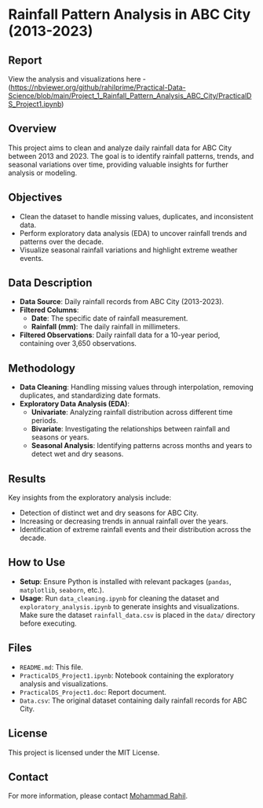 # Rainfall Pattern Analysis in ABC City (2013-2023)

## Report
View the analysis and visualizations here -  
(https://nbviewer.org/github/rahilprime/Practical-Data-Science/blob/main/Project_1_Rainfall_Pattern_Analysis_ABC_City/PracticalDS_Project1.ipynb)

## Overview
This project aims to clean and analyze daily rainfall data for ABC City between 2013 and 2023. The goal is to identify rainfall patterns, trends, and seasonal variations over time, providing valuable insights for further analysis or modeling.

## Objectives
- Clean the dataset to handle missing values, duplicates, and inconsistent data.
- Perform exploratory data analysis (EDA) to uncover rainfall trends and patterns over the decade.
- Visualize seasonal rainfall variations and highlight extreme weather events.

## Data Description
- **Data Source**: Daily rainfall records from ABC City (2013-2023).
- **Filtered Columns**:
  - **Date**: The specific date of rainfall measurement.
  - **Rainfall (mm)**: The daily rainfall in millimeters.
- **Filtered Observations**: Daily rainfall data for a 10-year period, containing over 3,650 observations.

## Methodology
- **Data Cleaning**: Handling missing values through interpolation, removing duplicates, and standardizing date formats.
- **Exploratory Data Analysis (EDA)**:
  - **Univariate**: Analyzing rainfall distribution across different time periods.
  - **Bivariate**: Investigating the relationships between rainfall and seasons or years.
  - **Seasonal Analysis**: Identifying patterns across months and years to detect wet and dry seasons.

## Results
Key insights from the exploratory analysis include:
- Detection of distinct wet and dry seasons for ABC City.
- Increasing or decreasing trends in annual rainfall over the years.
- Identification of extreme rainfall events and their distribution across the decade.

## How to Use
- **Setup**: Ensure Python is installed with relevant packages (`pandas`, `matplotlib`, `seaborn`, etc.).
- **Usage**: Run `data_cleaning.ipynb` for cleaning the dataset and `exploratory_analysis.ipynb` to generate insights and visualizations. Make sure the dataset `rainfall_data.csv` is placed in the `data/` directory before executing.

## Files
- `README.md`: This file.
- `PracticalDS_Project1.ipynb`: Notebook containing the exploratory analysis and visualizations.
- `PracticalDS_Project1.doc`: Report document.
- `Data.csv`: The original dataset containing daily rainfall records for ABC City.

## License
This project is licensed under the MIT License.

## Contact
For more information, please contact [Mohammad Rahil](mailto:smrahil98@gmail.com).
